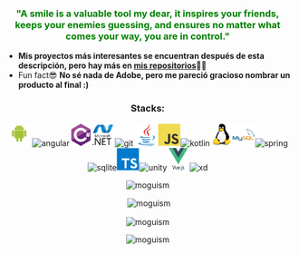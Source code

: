 <!--<img src="https://i.giphy.com/media/v1.Y2lkPTc5MGI3NjExc2V4aTV4cmxmd2FieXg1emNvcDhiczN6cGVkcDRoeTR3MjY1aXh5YyZlcD12MV9pbnRlcm5hbF9naWZfYnlfaWQmY3Q9Zw/nSHcJx9qJmfn3YNQgX/giphy.gif" height="165">-->
<!--
**moguism/moguism** is a ✨ _special_ ✨ repository because its `README.md` (this file) appears on your GitHub profile.

Here are some ideas to get you started:

- 🔭 I’m currently working on ...
- 🌱 I’m currently learning ...
- 👯 I’m looking to collaborate on ...
- 🤔 I’m looking for help with ...
- 💬 Ask me about ...
- 📫 How to reach me: ...
- 😄 Pronouns: ...
- ⚡ Fun fact: ...
-->
<h3 align="center" style="color: green">"A smile is a valuable tool my dear, it inspires your friends, keeps your enemies guessing, and ensures no matter what comes your way, you are in control."</h3>

- **Mis proyectos más interesantes se encuentran después de esta descripción, pero hay más en [mis repositorios](https://github.com/moguism?tab=repositories)😶‍🌫️**
- Fun fact😎 **No sé nada de Adobe, pero me pareció gracioso nombrar un producto al final :)**

<h3 align="center">Stacks:</h3>
<p align="center"> 
  <img src="https://raw.githubusercontent.com/devicons/devicon/master/icons/android/android-original-wordmark.svg" alt="android" width="40" height="40"/> <img src="https://angular.io/assets/images/logos/angular/angular.svg" alt="angular" width="40" height="40"/><img src="https://raw.githubusercontent.com/devicons/devicon/master/icons/csharp/csharp-original.svg" alt="csharp" width="40" height="40"/><img src="https://raw.githubusercontent.com/devicons/devicon/master/icons/dot-net/dot-net-original-wordmark.svg" alt="dotnet" width="40" height="40"/><img src="https://www.vectorlogo.zone/logos/git-scm/git-scm-icon.svg" alt="git" width="40" height="40"/> <img src="https://raw.githubusercontent.com/devicons/devicon/master/icons/java/java-original.svg" alt="java" width="40" height="40"/><img src="https://raw.githubusercontent.com/devicons/devicon/master/icons/javascript/javascript-original.svg" alt="javascript" width="40" height="40"/><img src="https://www.vectorlogo.zone/logos/kotlinlang/kotlinlang-icon.svg" alt="kotlin" width="40" height="40"/><img src="https://raw.githubusercontent.com/devicons/devicon/master/icons/linux/linux-original.svg" alt="linux" width="40" height="40"/><img src="https://raw.githubusercontent.com/devicons/devicon/master/icons/mysql/mysql-original-wordmark.svg" alt="mysql" width="40" height="40"/><img src="https://www.vectorlogo.zone/logos/springio/springio-icon.svg" alt="spring" width="40" height="40"/><img src="https://www.vectorlogo.zone/logos/sqlite/sqlite-icon.svg" alt="sqlite" width="40" height="40"/><img src="https://raw.githubusercontent.com/devicons/devicon/master/icons/typescript/typescript-original.svg" alt="typescript" width="40" height="40"/><img src="https://www.vectorlogo.zone/logos/unity3d/unity3d-icon.svg" alt="unity" width="40" height="40"/><img src="https://raw.githubusercontent.com/devicons/devicon/master/icons/vuejs/vuejs-original-wordmark.svg" alt="vuejs" width="40" height="40"/><img src="https://cdn.worldvectorlogo.com/logos/adobe-xd.svg" alt="xd" width="40" height="40"/>
</p>

<p align="center"> <img src="https://github-readme-stats.vercel.app/api/top-langs/?username=moguism&layout=compact&theme=midnight-purple" alt="moguism"/>
<p align="center">&nbsp;<img align="center" src="https://github-readme-stats.vercel.app/api?username=moguism&show_icons=true&locale=en" alt="moguism" /></p>

<p align="center"><img align="center" src="https://github-readme-streak-stats.herokuapp.com/?user=moguism&" alt="moguism" /></p>

<p align="center"> <img src="https://komarev.com/ghpvc/?username=moguism&label=Profile%20views&color=0e75b6&style=flat" alt="moguism" /> </p>

